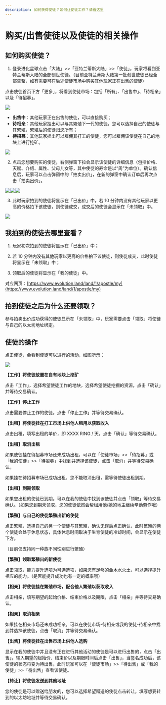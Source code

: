 ```yaml
---
description: 如何获得使徒？如何让使徒工作？请看这里
---
```

# 购买/出售使徒以及使徒的相关操作

## 如何购买使徒？

1. 登录进化星球点击「大陆」>>「亚特兰蒂斯大陆」>>「使徒」，玩家将看到亚特兰蒂斯大陆的全部创世使徒。（目前亚特兰蒂斯大陆第一批创世使徒已经全部告罄，如有需要可在后述使徒市场中购买其他玩家正在出售的使徒） 
 
 点击使徒首页下方「更多」，将看到使徒市场：包括「所有」、「出售中」、「待相亲」以及「待招募」。
 
 ![](../../.gitbook/assets/apostle1-cn.png)
 

 * **出售中**：其他玩家正在出售的使徒，可以直接购买；
 * **待相亲**：其他玩家挂出可以与其繁殖下一代的使徒，您可以选择自己的使徒与其繁殖，繁殖后的使徒归您所有；
 * **待招募**：其他玩家挂出可以雇佣其打工的使徒，您可以雇佣该使徒在自己的地块上进行挖矿。
  
 ![](../../.gitbook/assets/apostle2-cn.png)


2. 点击您想要购买的使徒，右侧弹窗下拉会显示该使徒的详细信息（包括价格、天赋、介绍、属性、父母儿女等，其中使徒的寿命是以“周”为单位）。确认信息后，玩家可以点击弹窗中的「拍卖出价」，在新的弹窗中确认订单后再次点击「拍卖出价」。

 ![](../../.gitbook/assets/apostle3-cn.png)![](../../.gitbook/assets/apostle4-cn.png)![](../../.gitbook/assets/apostle5-cn.png)


3. 此时玩家拍到的使徒将显示在「已出价」中，若 10 分钟内没有其他玩家以更高的价格拍下该使徒，则使徒成交，成交后的使徒会显示在「未领取」中。
   
![](../../.gitbook/assets/apostle6-cn.png)

## 我拍到的使徒去哪里查看？

1. 玩家初次拍到的使徒将显示在「已出价」中；

2. 若 10 分钟内没有其他玩家以更高的价格拍下该使徒，则使徒成交，此时使徒将显示在「未领取」中；

3. 领取后的使徒将显示在「我的使徒」中。

对应网页：[https://www.evolution.land/land/1/apostle/my](https://www.evolution.land/land/1/apostle/my)

## 拍到使徒之后为什么还要领取？

参与拍卖出价成功获得的使徒显示在「未领取」中，玩家需要点击「领取」将使徒与自己的以太坊地址绑定。

## 使徒的操作

点击使徒，会看到使徒可以进行的活动，如图所示：

![](../../.gitbook/assets/apostle7-cn.png)


**【工作】将使徒放置在自有地块上挖矿**

点击「工作」，选择希望使徒工作的地块，选择希望使徒挖掘的资源，点击「确认」并等待交易确认。

**【工作】停止工作**

点击需要停止工作的使徒，点击「停止工作」并等待交易确认。

**【出租】将使徒挂在打工市场上供他人租用以获取收入**

点击出租，填写出租的单价，即 XXXX RING / 天，点击「确认」等待交易确认。

**【出租】取消出租**

如果使徒挂在待招募市场还未成功出租，可以在「使徒市场」>>「待招募」或「我的使徒」>>「待招募」中找到并选择该使徒，点击「取消」并等待交易确认。

如果挂在待招募市场已成功出租，您不能取消出租，需等待使徒出租到期。

**【出租】到期领取**

如果您出租的使徒已到期，可以在我的使徒中找到该使徒并点击「领取」等待交易确认。（如果您到期未领取，您的使徒依然会帮租用他/她的地主继续辛勤劳作哦）

**【繁殖】与自己的使徒繁殖出新的使徒**

点击繁殖，选择自己的另一个使徒与其繁殖，确认无误后点击确认，此时繁殖的两个使徒会处于休息状态，具体休息时间取决于生育使徒的冷却时间，会显示在使徒下方。

（目前仅支持同一种族不同性别进行繁殖）

**【繁殖】领取繁殖出的新使徒**

点击领取，能力提升选项为可选选项，如果您有足够的金木水火土，可以选择提升相应的能力。（是否能提升成功也有一定的概率哦）

**【相亲】将使徒挂在繁殖市场，配合他人繁殖以获取收入**

点击相亲，填写期望的起始价格、结束价格以及期限，点击「相亲」并等待交易确认。

**【相亲】取消相亲**

如果挂在相亲市场还未成功相亲，可以在使徒市场-待相亲或我的使徒-待相亲中找到并选择该使徒，点击「取消」并等待交易确认。

**【出售】将使徒挂在出售市场上供他人选购**

显示在我的使徒中并且没有正在进行其他活动的使徒是可以进行出售的，点击「出售」，输入期望的起始价、结束价以及期限时间后点击「出售」，当签名成功后，该使徒的状态将变为待出售，此时玩家可以在「使徒市场」>>「待出售」或「我的使徒」>>「待出售」查看该使徒。

**【转让】将使徒发送到其他地址**

您的使徒是可以赠送给朋友的，您可以选择希望赠送的使徒点击转让，填写想要转到的以太坊地址并等待交易确认。  

